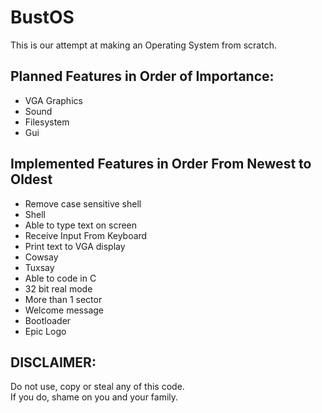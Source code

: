 # BustOS
This is our attempt at making an Operating System from scratch.
## Planned Features in Order of Importance:
- VGA Graphics
- Sound
- Filesystem
- Gui
## Implemented Features in Order From Newest to Oldest
- Remove case sensitive shell
- Shell
- Able to type text on screen
- Receive Input From Keyboard
- Print text to VGA display
- Cowsay
- Tuxsay
- Able to code in C  
- 32 bit real mode  
- More than 1 sector  
- Welcome message  
- Bootloader
- Epic Logo
## DISCLAIMER:
Do not use, copy or steal any of this code. <br>
If you do, shame on you and your family.
